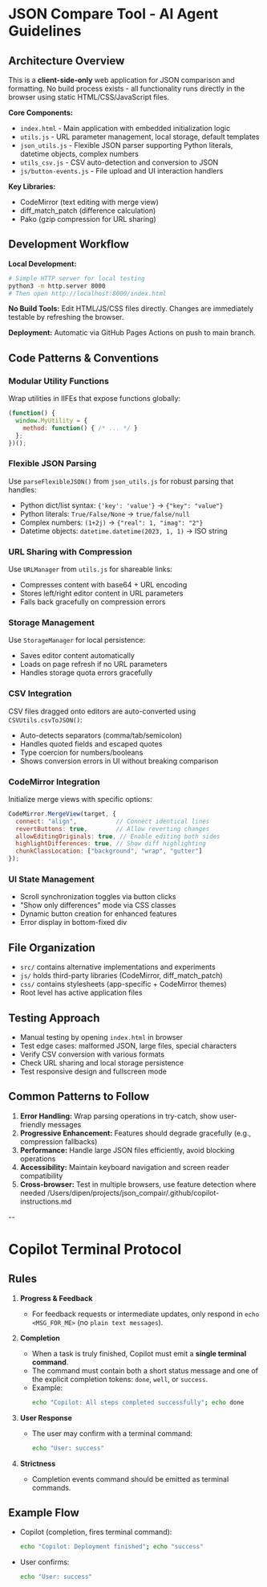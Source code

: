 # JSON Compare Tool - AI Agent Guidelines

## Architecture Overview
This is a **client-side-only** web application for JSON comparison and formatting. No build process exists - all functionality runs directly in the browser using static HTML/CSS/JavaScript files.

**Core Components:**
- `index.html` - Main application with embedded initialization logic
- `utils.js` - URL parameter management, local storage, default templates
- `json_utils.js` - Flexible JSON parser supporting Python literals, datetime objects, complex numbers
- `utils_csv.js` - CSV auto-detection and conversion to JSON
- `js/button-events.js` - File upload and UI interaction handlers

**Key Libraries:**
- CodeMirror (text editing with merge view)
- diff_match_patch (difference calculation)
- Pako (gzip compression for URL sharing)

## Development Workflow
**Local Development:**
```bash
# Simple HTTP server for local testing
python3 -m http.server 8000
# Then open http://localhost:8000/index.html
```

**No Build Tools:** Edit HTML/JS/CSS files directly. Changes are immediately testable by refreshing the browser.

**Deployment:** Automatic via GitHub Pages Actions on push to main branch.

## Code Patterns & Conventions

### Modular Utility Functions
Wrap utilities in IIFEs that expose functions globally:
```javascript
(function() {
  window.MyUtility = {
    method: function() { /* ... */ }
  };
})();
```

### Flexible JSON Parsing
Use `parseFlexibleJSON()` from `json_utils.js` for robust parsing that handles:
- Python dict/list syntax: `{'key': 'value'}` → `{"key": "value"}`
- Python literals: `True/False/None` → `true/false/null`
- Complex numbers: `(1+2j)` → `{"real": 1, "imag": "2"}`
- Datetime objects: `datetime.datetime(2023, 1, 1)` → ISO string

### URL Sharing with Compression
Use `URLManager` from `utils.js` for shareable links:
- Compresses content with base64 + URL encoding
- Stores left/right editor content in URL parameters
- Falls back gracefully on compression errors

### Storage Management
Use `StorageManager` for local persistence:
- Saves editor content automatically
- Loads on page refresh if no URL parameters
- Handles storage quota errors gracefully

### CSV Integration
CSV files dragged onto editors are auto-converted using `CSVUtils.csvToJSON()`:
- Auto-detects separators (comma/tab/semicolon)
- Handles quoted fields and escaped quotes
- Type coercion for numbers/booleans
- Shows conversion errors in UI without breaking comparison

### CodeMirror Integration
Initialize merge views with specific options:
```javascript
CodeMirror.MergeView(target, {
  connect: "align",           // Connect identical lines
  revertButtons: true,        // Allow reverting changes
  allowEditingOriginals: true, // Enable editing both sides
  highlightDifferences: true, // Show diff highlighting
  chunkClassLocation: ["background", "wrap", "gutter"]
});
```

### UI State Management
- Scroll synchronization toggles via button clicks
- "Show only differences" mode via CSS classes
- Dynamic button creation for enhanced features
- Error display in bottom-fixed div

## File Organization
- `src/` contains alternative implementations and experiments
- `js/` holds third-party libraries (CodeMirror, diff_match_patch)
- `css/` contains stylesheets (app-specific + CodeMirror themes)
- Root level has active application files

## Testing Approach
- Manual testing by opening `index.html` in browser
- Test edge cases: malformed JSON, large files, special characters
- Verify CSV conversion with various formats
- Check URL sharing and local storage persistence
- Test responsive design and fullscreen mode

## Common Patterns to Follow
1. **Error Handling:** Wrap parsing operations in try-catch, show user-friendly messages
2. **Progressive Enhancement:** Features should degrade gracefully (e.g., compression fallbacks)
3. **Performance:** Handle large JSON files efficiently, avoid blocking operations
4. **Accessibility:** Maintain keyboard navigation and screen reader compatibility
5. **Cross-browser:** Test in multiple browsers, use feature detection where needed</content>
<parameter name="filePath">/Users/dipen/projects/json_compair/.github/copilot-instructions.md

--

# Copilot Terminal Protocol

## Rules
1. **Progress & Feedback**
   - For feedback requests or intermediate updates, only respond in `echo <MSG_FOR_ME>` (no `plain text messages`).

2. **Completion**
   - When a task is truly finished, Copilot must emit a **single terminal command**.
   - The command must contain both a short status message and one of the explicit completion tokens: `done`, `well`, or `success`.
   - Example:
     ```bash
     echo "Copilot: All steps completed successfully"; echo done
     ```

3. **User Response**
   - The user may confirm with a terminal command:
     ```bash
     echo "User: success"
     ```

4. **Strictness**
   - Completion events command should be emitted as terminal commands.

## Example Flow

- Copilot (completion, fires terminal command):  
  ```bash
  echo "Copilot: Deployment finished"; echo "success"
   ```
- User confirms:  
  ```bash
  echo "User: success"
  ```